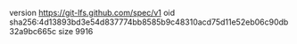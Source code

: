 version https://git-lfs.github.com/spec/v1
oid sha256:4d13893bd3e54d837774bb8585b9c48310acd75d11e52eb06c90db32a9bc665c
size 9916
